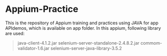 
# Appium-Practice
This is the repository of Appium training and practices using JAVA for app APIdemos, which is available on app folder.
In this appium, following library are used:
  > java-client-4.1.2.jar
  > selenium-server-standalone-2.4.8.2.jar
  > commom-validator-1.6.jar
  > selenium-server-java-library-3.5.2
